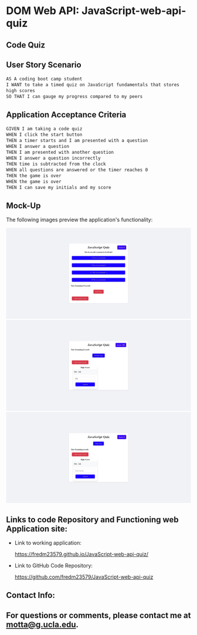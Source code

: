 # DOM Web API: JavaScript-web-api-quiz 

## Code Quiz

## User Story Scenario

```
AS A coding boot camp student
I WANT to take a timed quiz on JavaScript fundamentals that stores high scores
SO THAT I can gauge my progress compared to my peers
```

## Application Acceptance Criteria

```
GIVEN I am taking a code quiz
WHEN I click the start button
THEN a timer starts and I am presented with a question
WHEN I answer a question
THEN I am presented with another question
WHEN I answer a question incorrectly
THEN time is subtracted from the clock
WHEN all questions are answered or the timer reaches 0
THEN the game is over
WHEN the game is over
THEN I can save my initials and my score
```

## Mock-Up

The following images preview the application's functionality:

![A user clicks through an interactive coding quiz, then enters initials to save the high score before resetting and starting over.](./assets/imgs/img3.jpeg)
![A user clicks through an interactive coding quiz, then enters initials to save the high score before resetting and starting over.](./assets/imgs/img2.jpeg)
![A user clicks through an interactive coding quiz, then enters initials to save the high score before resetting and starting over.](./assets/imgs/img1.jpeg)

## Links to code Repository and Functioning web Application site: 


 * Link to working application: 

    https://fredm23579.github.io/JavaScript-web-api-quiz/

 * Link to GitHub Code Repository: 
 
    https://github.com/fredm23579/JavaScript-web-api-quiz

  ## Contact Info:
  For questions or comments, please contact me at motta@g.ucla.edu.
  ---


